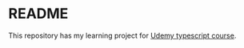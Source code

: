 # README

This repository has my learning project for [Udemy typescript course](https://www.udemy.com/course/react-and-typescript-build-a-portfolio-project).
